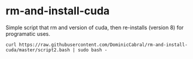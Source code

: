 # rm-and-install-cuda
Simple script that rm and version of cuda, then re-installs (version 8) for programatic uses.

`curl https://raw.githubusercontent.com/DominicCabral/rm-and-install-cuda/master/script2.bash | sudo bash -`
